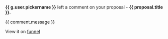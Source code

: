 **{{ g.user.pickername }}** left a comment on your proposal -  **{{ proposal.title
}}**.

{{ comment.message }}

View it on [funnel]({{link}})
